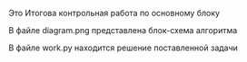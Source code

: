 Это Итогова контрольная работа по основному блоку

В файле diagram.png представлена блок-схема алгоритма

В файле work.py находится решение поставленной задачи
